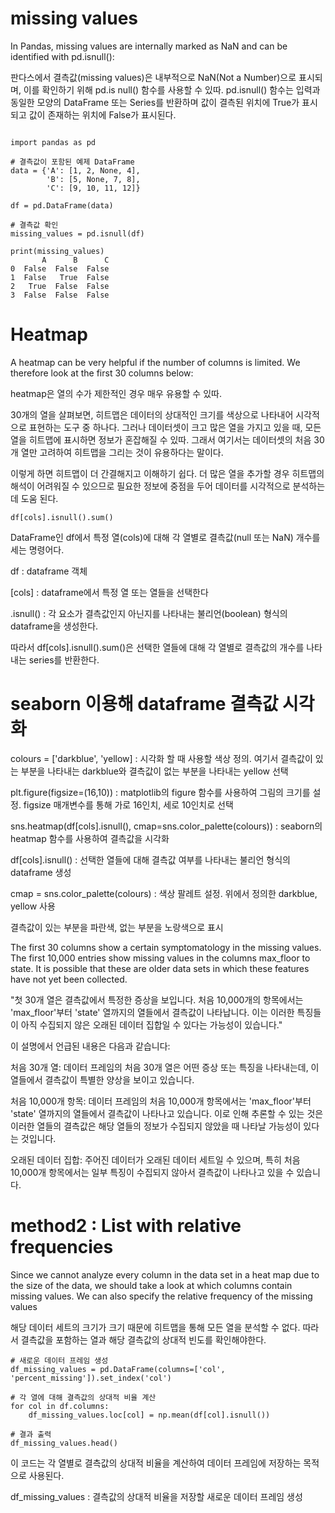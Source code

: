 # missing values

In Pandas, missing values are internally marked as NaN and can be identified with pd.isnull():

판다스에서 결측값(missing values)은 내부적으로 NaN(Not a Number)으로 표시되며, 이를 확인하기 위해 pd.is null() 함수를 사용할 수 있따. pd.isnull() 함수는 입력과 동일한 모양의 DataFrame 또는 Series를 반환하며 값이 결측된 위치에 True가 표시되고 값이 존재하는 위치에 False가 표시된다. 

```

import pandas as pd

# 결측값이 포함된 예제 DataFrame
data = {'A': [1, 2, None, 4],
        'B': [5, None, 7, 8],
        'C': [9, 10, 11, 12]}

df = pd.DataFrame(data)

# 결측값 확인
missing_values = pd.isnull(df)

print(missing_values)
       A      B      C
0  False  False  False
1  False   True  False
2   True  False  False
3  False  False  False

```


# Heatmap

A heatmap can be very helpful if the number of columns is limited. We therefore look at the first 30 columns below:

heatmap은 열의 수가 제한적인 경우 매우 유용할 수 있따. 

30개의 열을 살펴보면, 히트맵은 데이터의 상대적인 크기를 색상으로 나타내어 시각적으로 표현하는 도구 중 하나다. 그러나 데이터셋이 크고 많은 열을 가지고 있을 때, 모든 열을 히트맵에 표시하면 정보가 혼잡해질 수 있따. 그래서 여기서는 데이터셋의 처음 30개 열만 고려하여 히트맵을 그리는 것이 유용하다는 말이다. 

이렇게 하면 히트맵이 더 간결해지고 이해하기 쉽다. 더 많은 열을 추가할 경우 히트맵의 해석이 어려워질 수 있으므로 필요한 정보에 중점을 두어 데이터를 시각적으로 분석하는 데 도움 된다. 


```
df[cols].isnull().sum()
```

DataFrame인 df에서 특정 열(cols)에 대해 각 열별로 결측값(null 또는 NaN) 개수를 세는 명령어다. 

df : dataframe 객체

[cols] : dataframe에서 특정 열 또는 열들을 선택한다

.isnull() : 각 요소가 결측값인지 아닌지를 나타내는 불리언(boolean) 형식의 dataframe을 생성한다. 

따라서 df[cols].isnull().sum()은 선택한 열들에 대해 각 열별로 결측값의 개수를 나타내는 series를 반환한다. 



# seaborn 이용해 dataframe 결측값 시각화

colours = ['darkblue', 'yellow] : 시각화 할 때 사용할 색상 정의. 여기서 결측값이 있는 부분을 나타내는 darkblue와 결측값이 없는 부분을 나타내는 yellow 선택

plt.figure(figsize=(16,10)) : matplotlib의 figure 함수를 사용하여 그림의 크기를 설정. figsize 매개변수를 통해 가로 16인치, 세로 10인치로 선택

sns.heatmap(df[cols].isnull(), cmap=sns.color_palette(colours)) : seaborn의 heatmap 함수를 사용하여 결측값을 시각화

df[cols].isnull() : 선택한 열들에 대해 결측값 여부를 나타내는 불리언 형식의 dataframe 생성

cmap = sns.color_palette(colours) : 색상 팔레트 설정. 위에서 정의한 darkblue, yellow 사용

결측값이 있는 부분을 파란색, 없는 부분을 노랑색으로 표시


The first 30 columns show a certain symptomatology in the missing values. The first 10,000 entries show missing values in the columns max_floor to state. It is possible that these are older data sets in which these features have not yet been collected.


"첫 30개 열은 결측값에서 특정한 증상을 보입니다. 처음 10,000개의 항목에서는 'max_floor'부터 'state' 열까지의 열들에서 결측값이 나타납니다. 이는 이러한 특징들이 아직 수집되지 않은 오래된 데이터 집합일 수 있다는 가능성이 있습니다."

이 설명에서 언급된 내용은 다음과 같습니다:

처음 30개 열: 데이터 프레임의 처음 30개 열은 어떤 증상 또는 특징을 나타내는데, 이 열들에서 결측값이 특별한 양상을 보이고 있습니다.

처음 10,000개 항목: 데이터 프레임의 처음 10,000개 항목에서는 'max_floor'부터 'state' 열까지의 열들에서 결측값이 나타나고 있습니다. 이로 인해 추론할 수 있는 것은 이러한 열들의 결측값은 해당 열들의 정보가 수집되지 않았을 때 나타날 가능성이 있다는 것입니다.

오래된 데이터 집합: 주어진 데이터가 오래된 데이터 세트일 수 있으며, 특히 처음 10,000개 항목에서는 일부 특징이 수집되지 않아서 결측값이 나타나고 있을 수 있습니다.


# method2 : List with relative frequencies


Since we cannot analyze every column in the data set in a heat map due to the size of the data, we should take a look at which columns contain missing values. We can also specify the relative frequency of the missing values

해당 데이터 세트의 크기가 크기 때문에 히트맵을 통해 모든 열을 분석할 수 없다. 따라서 결측값을 포함하는 열과 해당 결측값의 상대적 빈도를 확인해야한다. 

```
# 새로운 데이터 프레임 생성
df_missing_values = pd.DataFrame(columns=['col', 'percent_missing']).set_index('col')

# 각 열에 대해 결측값의 상대적 비율 계산
for col in df.columns:
    df_missing_values.loc[col] = np.mean(df[col].isnull())

# 결과 출력
df_missing_values.head()
```

이 코드는 각 열별로 결측값의 상대적 비율을 계산하여 데이터 프레임에 저장하는 목적으로 사용된다. 

df_missing_values : 결측값의 상대적 비율을 저장할 새로운 데이터 프레임 생성 
